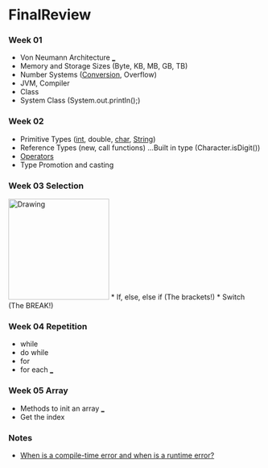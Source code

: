 # FinalReview
### Week 01
* Von Neumann Architecture [_ ](https://github.com/gaoliyao/FinalReview/wiki/Von-Neumann-Architecture)
* Memory and Storage Sizes (Byte, KB, MB, GB, TB)
* Number Systems ([Conversion](https://github.com/gaoliyao/FinalReview/wiki/Number-System), Overflow)
* JVM, Compiler
* Class
* System Class (System.out.println();)

### Week 02
* Primitive Types ([int](https://github.com/gaoliyao/FinalReview/wiki/Integer), double, [char](https://github.com/gaoliyao/FinalReview/wiki/Character), [String](https://github.com/gaoliyao/FinalReview/wiki/String))
* Reference Types (new, call functions) ...Built in type (Character.isDigit())
* [Operators](https://github.com/gaoliyao/FinalReview/wiki/Operators)
* Type Promotion and casting

### Week 03 Selection
<img src="https://upload.wikimedia.org/wikipedia/commons/f/f3/CART_tree_titanic_survivors.png" alt="Drawing" style="width: 200px;"/>
* If, else, else if (The brackets!)
* Switch (The BREAK!)

### Week 04 Repetition
* while
* do while
* for
* for each [_](https://github.com/gaoliyao/FinalReview/wiki/Repetition)

### Week 05 Array
* Methods to init an array [_](https://github.com/gaoliyao/FinalReview/wiki/Array-Demo)
* Get the index


### Notes
* [When is a compile-time error and when is a runtime error?](https://stackoverflow.com/a/3179524/6540281)
